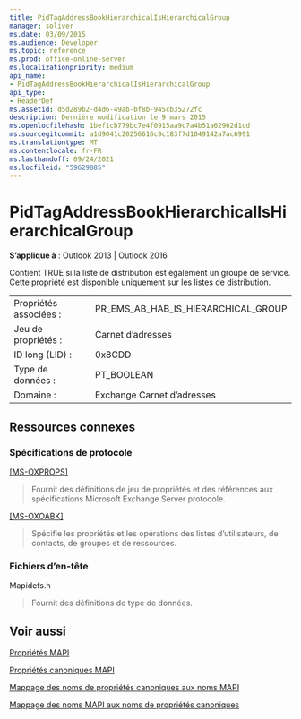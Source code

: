 ```yaml
---
title: PidTagAddressBookHierarchicalIsHierarchicalGroup
manager: soliver
ms.date: 03/09/2015
ms.audience: Developer
ms.topic: reference
ms.prod: office-online-server
ms.localizationpriority: medium
api_name:
- PidTagAddressBookHierarchicalIsHierarchicalGroup
api_type:
- HeaderDef
ms.assetid: d5d289b2-d4d6-49ab-bf8b-945cb35272fc
description: Dernière modification le 9 mars 2015
ms.openlocfilehash: 1bef1cb779bc7e4f0915aa9c7a4b51a62962d1cd
ms.sourcegitcommit: a1d9041c20256616c9c183f7d1049142a7ac6991
ms.translationtype: MT
ms.contentlocale: fr-FR
ms.lasthandoff: 09/24/2021
ms.locfileid: "59629885"
---
```

# <a name="pidtagaddressbookhierarchicalishierarchicalgroup"></a>PidTagAddressBookHierarchicalIsHierarchicalGroup

  
  
**S’applique à** : Outlook 2013 | Outlook 2016 
  
Contient TRUE si la liste de distribution est également un groupe de service. Cette propriété est disponible uniquement sur les listes de distribution.
  
|||
|:-----|:-----|
|Propriétés associées :  <br/> |PR_EMS_AB_HAB_IS_HIERARCHICAL_GROUP  <br/> |
|Jeu de propriétés :  <br/> |Carnet d’adresses  <br/> |
|ID long (LID) :  <br/> |0x8CDD  <br/> |
|Type de données :  <br/> |PT_BOOLEAN  <br/> |
|Domaine :  <br/> |Exchange Carnet d’adresses  <br/> |
   
## <a name="related-resources"></a>Ressources connexes

### <a name="protocol-specifications"></a>Spécifications de protocole

[[MS-OXPROPS]](https://msdn.microsoft.com/library/f6ab1613-aefe-447d-a49c-18217230b148%28Office.15%29.aspx)
  
> Fournit des définitions de jeu de propriétés et des références aux spécifications Microsoft Exchange Server protocole.
    
[[MS-OXOABK]](https://msdn.microsoft.com/library/cc433489%28v=exchg.80%29)
  
> Spécifie les propriétés et les opérations des listes d’utilisateurs, de contacts, de groupes et de ressources.
    
### <a name="header-files"></a>Fichiers d’en-tête

Mapidefs.h
  
> Fournit des définitions de type de données.
    
## <a name="see-also"></a>Voir aussi



[Propriétés MAPI](mapi-properties.md)
  
[Propriétés canoniques MAPI](mapi-canonical-properties.md)
  
[Mappage des noms de propriétés canoniques aux noms MAPI](mapping-canonical-property-names-to-mapi-names.md)
  
[Mappage des noms MAPI aux noms de propriétés canoniques](mapping-mapi-names-to-canonical-property-names.md)

